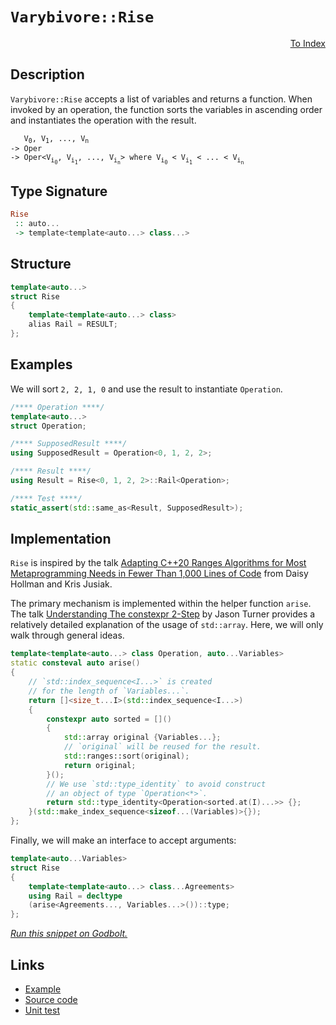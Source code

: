 <!-- Copyright 2024 Feng Mofan
SPDX-License-Identifier: Apache-2.0 -->

# `Varybivore::Rise`

<p style='text-align: right;'><a href="../../../facilities/metafunctions.md#varybivore-rise">To Index</a></p>

## Description

`Varybivore::Rise` accepts a list of variables and returns a function.
When invoked by an operation, the function sorts the variables in ascending order and instantiates the operation with the result.

<pre><code>   V<sub>0</sub>, V<sub>1</sub>, ..., V<sub>n</sub>
-> Oper
-> Oper&lt;V<sub>i<sub>0</sub></sub>, V<sub>i<sub>1</sub></sub>, ..., V<sub>i<sub>n</sub></sub>&gt; where V<sub>i<sub>0</sub></sub> &lt; V<sub>i<sub>1</sub></sub> &lt; ... &lt; V<sub>i<sub>n</sub></sub></code></pre>

## Type Signature

```Haskell
Rise
 :: auto...
 -> template<template<auto...> class...>
```

## Structure

```C++
template<auto...>
struct Rise
{
    template<template<auto...> class>
    alias Rail = RESULT;
};
```

## Examples

We will sort `2, 2, 1, 0` and use the result to instantiate `Operation`.

```C++
/**** Operation ****/
template<auto...>
struct Operation;

/**** SupposedResult ****/
using SupposedResult = Operation<0, 1, 2, 2>;

/**** Result ****/
using Result = Rise<0, 1, 2, 2>::Rail<Operation>;

/**** Test ****/
static_assert(std::same_as<Result, SupposedResult>);
```

## Implementation

`Rise` is inspired by the talk [Adapting C++20 Ranges Algorithms for Most Metaprogramming Needs in Fewer Than 1,000 Lines of Code](https://youtu.be/69PuizjrgBM?list=PLPqbaGB3rnNmIaWPvuu4U6LWt1XooNi-L) from Daisy Hollman and Kris Jusiak.

The primary mechanism is implemented within the helper function `arise`.
The talk [Understanding The constexpr 2-Step](https://youtu.be/_AefJX66io8?list=PLPqbaGB3rnNmIaWPvuu4U6LWt1XooNi-L) by Jason Turner provides a relatively detailed explanation of the usage of `std::array`. Here, we will only walk through general ideas.

```C++
template<template<auto...> class Operation, auto...Variables>
static consteval auto arise()
{    
    // `std::index_sequence<I...>` is created
    // for the length of `Variables...`.
    return []<size_t...I>(std::index_sequence<I...>)
    {
        constexpr auto sorted = []()
        {
            std::array original {Variables...};
            // `original` will be reused for the result.
            std::ranges::sort(original);
            return original;
        }();
        // We use `std::type_identity` to avoid construct
        // an object of type `Operation<*>`.
        return std::type_identity<Operation<sorted.at(I)...>> {};
    }(std::make_index_sequence<sizeof...(Variables)>{});
};
```

Finally, we will make an interface to accept arguments:

```C++
template<auto...Variables>
struct Rise
{
    template<template<auto...> class...Agreements>
    using Rail = decltype
    (arise<Agreements..., Variables...>())::type;
};
```

[*Run this snippet on Godbolt.*](https://godbolt.org/#z:OYLghAFBqd5QCxAYwPYBMCmBRdBLAF1QCcAaPECAMzwBtMA7AQwFtMQByARg9KtQYEAysib0QXACx8BBAKoBnTAAUAHpwAMvAFYTStJg1DIApACYAQuYukl9ZATwDKjdAGFUtAK4sGIAKwAzKSuADJ4DJgAcj4ARpjEAQCcpAAOqAqETgwe3r4BwemZjgLhkTEs8Yn%2BKXaYDtlCBEzEBLk%2BfkG2mPYlDE0tBGXRcQnJts2t7fldCpNDESOVYzUAlLaoXsTI7BwA9ABUR8cnp2cHeyYaAIKHxwDUACKYqa6MyHiYCvcnlzd350Bpz%2B1yuoLMgQiyG8WHuJkCbi8jlohAAnvDsGDzJCGNCvLD4W5kHN0FgqBisRCoTDMHCEWJgCRCAgWBSbtjqfjaYSWsQmOjApj2f8gaLgWCAQd7gBJFipehsQRMPo/Y4gyVioEgiUne4tPBKVVHEEETBygymwmm83KzA8pGoAB0zox92hTAU3wA8q8%2BX1SHqHc7HQA1fVMWL0BRs65zZV4ZBugRzTAANzEgaIeuIBswEFWWIA7BZ7qW4Tcy/c9ns4QA2DQkkAgCJYVQAfSUAEcvO87QjpcGKfX7ga3cRMLb0GDK9X7vxiPcCAhafQjEv7qgqHWNGGcxGo4P647p2XxwQtgw4f4rP5HoTMgAvTBtgjB6UYiCN5sMVsdzDd3tCQHF1BQLCsyxMYsT0rUs0AYFNVFSBcmAde4FBIU10DpR4rxvR582gmDIKscCYJgr9eX5Dcc2ACIM2I3c8H3L5B0LO9AhI64yLI2cTHrJlaOYWg%2BI0e4AHc6Foe54nuccvCULD50XZdZK%2BLxaFfQjuLQgh0CbPkjC%2BJt0NaCABLo2gCw4rTuLPC9qLwQSxHhTjtMg/CrNc7jZwAdVpeTuXrL8CFRV42zwLBBDRETF1QPVU1QCKk3gghiC8BwbNLWdDA3WJtHqAgNy3ELXm3H0EnjARCQOIcNGPUiYLs4hL2C0LnwixhHBCwlyr9bJ7wwzB0EdZUIGlVZB0FV1iPclzCPcz9dKbFgmAAa3an9MHbLse1xPs3EfTBN2DCBGOYhQrMxKC2M8ot2M4nUHgAJVzI0LjBa15Vte0iGDM7Iy%2BGM5jShx7hepQiy80tPotfaYe%2B%2BkgxA7A3QMT1g2uYBxzNTroymhr5IiYAwaYOhsPuLBoRKu0GogfUIYRTHscVAgFGDAN/oPZH81WJtqbm9k2IF0ERU1X5HqOe5sFUVh5VpcXRbF40sUVqVesqy8FeueHLUR37kbBYH0sK9W%2BmFiWpSELxUiKIanrUjS3pBQmjHuK2bYyO2HcK%2BEcNN/qEQ0AMuADMxQ4pazhVuXV7YUdTCq1l3idj%2BPyfB/ag/uEP7jDnOMSbJ7SeEhF/aqqbI5F6OHgAFS%2BBO1UN5pHGQNsPSUUyvwUVhnw9QkU40gN3dt9B%2B4IDFPI4dZaE4fxeD8DgtFIVBODcaxrDQzZtm5CEeFIAhNEn9ZVoCSRHQ0AAOMwzCSJIuH8C/z64QtC2kaeOEkXgWAkDQg/nxfl44LwBQIAg77wXpPUgcBYAwEQCATYBBUhInIJQNAco6AJCiN3Tgqhz61gALS1kkPcYAyBExSEdGYXgQ1CBMj0iHfgggRBiHYFIGQghFAqHUOA0gugQ5iT5KkTgPAp4zzngfJenAvRIkQYVTc9wcH4MIcQ0hWdT5mHuBADwaD6ALmxFwVYvAwFaHWBAJAqDUjoLIBQCA5jLEgGAFIMONANIJGARAWI4jYh0WIKiIRvAvHMB8V6PKBU/GkFQSzL0DBaC%2BO4VgWIXhgBuDELQYB3BeBYBWkYcQcS8DjgaKmIy3Ctr1CRLsXeERTRv0XiiWIfIfEeCwOI1KeAv7pNIIU4gsRPbPCycAFERgD7rCoAYYACgQyfDEuVeeu8GHCFEOIVhcyOFqHEbw/QhhjBr0sPoPAsRgGQHWKgVIfQ0l4JJL7UwlhrBmH/p0nMWADn5m6L0bILgfzTD8CHMIiwKhVD0EULIAhPkAoyEChgww/ljBDnUBoAgBhTE8B0PQsK%2BgIoWOUUYiQYXzBBTiwYkKsUSHWOhLYOxiX6FEaQP%2BvAAHyNwQQohJCyFqI0bgGhuid4GL3kM9Yy4mBYESM84%2BkhAiOiSIEF%2BGhJBmEkPWDQ/hawpDfh/UgX9AhcEdLWLgtZz5JEfrWfwkg74StrNS8RACgEgJ5eAkxMDTFwOkUg6xtidGYLYJwFoLBUyFjwUwVGmys5JEdJqxe1CiAPL0HMphizpDLKUKs7hugw78KYII9JIiOCz3NdwgBUiEFIiKvSxRRD3Suy4MG0NGitEWJ0XCCEZhuVGIgQ611CRkE2NQNosYZaHG3yDs400xA3EeO4QElosTd7jqCSEhwYSImdSiTE8R8TEnJNoKksJmTNk5MXvgfJjhClpLDaoUppowmVJ6OI2p9TUSNN2IvFpbTd6dO6UoXpO6iZDL4KM8ZkzplhOjQslhcbZArK4YvZNGzBlXKsDs2pTyjknOyGci5gRHiwZuXchIDyjKHJeQVN5EBXB4pCD%2BQlyxsVpDBX0UjgK%2BgUf%2BTCnohH4W4qRfkZjry2MEt%2BUS/FiK8hfImLxzFlGKWkq3hSt%2B2aaUSI4MWxlAby2VrPmy/AEb60aqbby0g/LBWUEzaq9VwbpWFhqM/QIMq5XGpzf/TgVrQHfqgbA%2BBMiO1tuIO63YXqlEsAUKmRMqYK2OlhnMKhGnaFRtkDGkDbD5AJogzoEAwRU3puEZSrNYjc2SKdbIrcqg/MBaCyFsLhVNFdtrQkLTgQdO2sgWYyrliPNNZ0SAQLNs2zBaSG2MrbZCtxroEOkdnjvGTv8WN4J%2BU53tIXYIJdsS92YASUklJaTd7buyQ%2BjJeTCNHvESU5AZSL2CCvdwm9E773NJzM%2B3gr6elmk/YM%2BrIymBjImZgKZrwZm8CA8wiQoH2GJbWSl6DWzrnwb2YhpeyHkycD2I2TDlhbm0vuR1aHqKiMkY48Jn5YmmPUeKNkOjNHsiMehQRuF/R2NCZRSxqn6LydUbjIJ5FAmMVLCYySze5L9GZdkxazg8iiuBfuN10Lto5jqY5Vp/RhjdP6bGM8lVn8QDX0dIEQI/h77Gp/prwsuq7O0oc7Ya1zbVhHxAJIfw4qn6Fh/ufSQt8uCXzMGat%2BgRsv2cATa4xmbKFG/k/L216xOmZGcJIIAA%3D%3D)

## Links

- [Example](../../../code/facilities/metafunctions/varybivore/rise/implementation.hpp)
- [Source code](../../../../conceptrodon/varybivore/rise.hpp)
- [Unit test](../../../../tests/unit/metafunctions/varybivore/rise.test.hpp)
